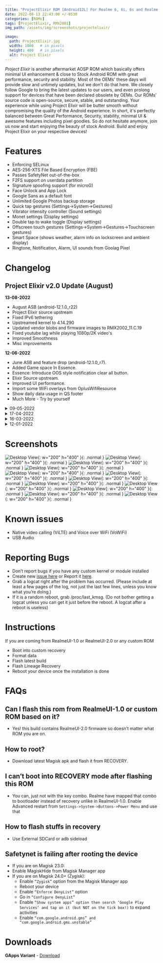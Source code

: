 ```yaml
---
title: "ProjectElixir ROM [Android12L] For Realme 6, 6i, 6s and Realme 7, Narzo 20 Pro, Narzo 30 4G (G90T Series) (RM6785) [OFFICIAL]"
date: 2022-08-13 22:43:00 +/-0530
categories: [ROMs]
tags: [ProjectElixir, RMX2001]
img_path: /assets/img/screenshots/projectelixir/

image:
  path: ProjectElixir.jpg
  width: 1000   # in pixels
  height: 400   # in pixels
  alt: Project Elixir
---
```


*Project Elixir* is another aftermarket AOSP ROM which basically offers minimal UI enhancement & close to Stock Android ROM with great performance, security and stability. Most of the OEMs' these days will provide slow and untimely updates, but we don't do that here. We closely follow Google to bring the latest updates to our users, and even prolong support for devices that have been declared obsolete by OEMs. Our ROMs' source code is open-source, secure, stable, and outstanding. Your experience while using Project Elixir will be butter smooth without compromising the quality of the Android experience. In short, it's perfectly balanced between Great Performance, Security, stability, minimal UI & awesome features including pixel goodies. So do not hesitate anymore, join us now and start enjoying the beauty of stock Android. Build and enjoy Project Elixir on your respective devices!

# Features

- Enforcing SELinux
- AES-256-XTS File Based Encryption (FBE)
- Passes SafetyNet out-of-the-box
- F2FS support on userdata partition
- Signature spoofing support (for microG)
- Face Unlock and App Lock
- Google Sans as a default font
- Unlimited Google Photos backup storage
- Quick tap gestures (Settings->System->Gestures)
- Vibrator intensity controller (Sound settings)
- Monet settings (Display settings)
- Double tap to wake toggle (Display settings)
- Offscreen touch gestures (Settings->System->Gestures->Touchscreen gestures)
- Smart Space (shows weather, alarm info on lockscreen and ambient display)
- Ringtone, Notification, Alarm, UI sounds from Goolag Pixel

# Changelog

## Project Elixir v2.0 Update (August)

**13-08-2022**

- August ASB (android-12.1.0_r22)
- Project Elixir source upstream
- Fixed IPv6 tethering
- Upstreamed kernel to 4.14.290
- Updated vendor blobs and firmware images to RMX2002_11.C.19
- Fixed youtube lag while playing 1080p/2K video's
- Improved Smoothness
- Misc improvements

**12-06-2022**

- June ASB and feature drop (android-12.1.0_r7).
- Added Game space In Essence.
- Essence: Introduce OOS style notification clear all button.
- Elixir Source upstream.
- Improved UI performance.
- Import some WiFi overlays from OplusWifiResource 
- Show daily data usage in QS footer
- Much More - Try by yourself

<details>
<summary>09-05-2022</summary>
<p><ul>
	<li> May ASB (android-12.1.0_r5)</li>
	<li> SELinux Enforcing</li>
	<li> Source upstream</li>
	<li> Fixed Auto brightness QS toggle</li>
	<li> Unlocked Google app weather widgets</li>
	<li> Improved haptics</li>
	<li> Improved UI performance</li>
	<li> Fixed lag on viewfinder in GCam</li>
	<li> power: Boost min CPU freq to 1618000,1419000 on interaction</li>
	<li> Drop redundant secure element service</li>
</ul></p>
</details>


<details>
<summary>17-04-2022</summary>
<p><ul>
<li> April ASB (android-12.1.0_r4)</li>
<li> Elixir source upstream</li>
<li> Added support for pickup gestures (Settings->Display->Lockscreen->Ambient Display)</li>
<li> Fixed IMS crash while sending SMS over some carriers</li>
<li> Based on Android-12L</li>
<li> Offline charging support</li>
<li> Include face unlock</li>
<li> SELinux Enforcing</li>
<li> Added charging ripple animation back</li>
<li> Unblocked vibration, alarm icon from collapsed status bar</li>
<li> Misc improvement</li>
<li> Added RealmeSettings</li>
</ul></p>
</details>


<details>
<summary>16-03-2022</summary>
<p><ul>
<li>February Security Patch</li>
<li>Passes SafetyNet out-of-the-box</li>
<li> Use GcamGo as default</li>
<li> Fixed screen flicker</li>
<li> Fixed charging info on lockscreen</li>
<li> Fixed native screen recorder</li>
<li> Fixed offline charging</li>
<li> Miscellaneous changes</li>
<li> Fixed DRM Widevine L1</li>
</ul></p>
</details>

<details>
<summary>12-01-2022</summary>
<p><ul>
<li>January ASB (android-12.0.0_r26)</li>
<li>Switched to RUI2 firmware</li>
<li>Passes SafetyNet out-of-the-box</li>
<li>Improved Gaming performance</li>
<li>Unlimited Google Photos storage</li>
<li>NFC works now</li>
<li>Added LiveDisplay (Display settings)</li>
<li>Fixed VOOC charging delay</li>
<li>Fixed minimum brightness</li>
<li>Upstreamed kernel to 4.14.261</li>
<li>Added F2FS support</li>
</ul></p>
</details>

# Screenshots 
  ![Desktop View](1.jpg){: w="200" h="400" }{: .normal }
  ![Desktop View](2.jpg){: w="200" h="400" }{: .normal }
  ![Desktop View](3.jpg){: w="200" h="400" }{: .normal }
  ![Desktop View](4.jpg){: w="200" h="400" }{: .normal }  
  ![Desktop View](5.jpg){: w="200" h="400" }{: .normal }
  ![Desktop View](6.jpg){: w="200" h="400" }{: .normal }
  ![Desktop View](7.jpg){: w="200" h="400" }{: .normal }
  ![Desktop View](8.jpg){: w="200" h="400" }{: .normal }
  ![Desktop View](9.jpg){: w="200" h="400" }{: .normal }
  ![Desktop View](10.jpg){: w="200" h="400" }{: .normal }
  ![Desktop View](11.jpg){: w="200" h="400" }{: .normal }
  ![Desktop View](13.jpg){: w="200" h="400" }{: .normal }


# Known issues

- Native video calling (ViLTE) and Voice over WiFi (VoWiFi)
- USB Audio

# Reporting Bugs

- Don’t report bugs if you have any custom kernel or module installed
- Create new [issue here](https://github.com/iamthecloverly/android_device_realme_RM6785) or Report it [here](https://t.me/SriBalajiHub).
- Grab a logcat right after the problem has occurred. (Please include at least a few pages of the log, not just the last few lines, unless you know what you’re doing.)
- If it is a random reboot, grab /proc/last_kmsg. (Do not bother getting a logcat unless you can get it just before the reboot. A logcat after a reboot is useless)


# Instructions

If you are coming from RealmeUI-1.0 or RealmeUI-2.0 or any custom ROM

- Boot into custom recovery
- Format data
- Flash latest build
- Flash Lineage Recovery
- Reboot your device once the installation is done

# FAQs

## Can I flash this rom from RealmeUI-1.0 or custom ROM based on it?
- Yes! this build contains RealmeUI-2.0 firmware so doesn’t matter what ROM you are on.

## How to root?
- Download latest Magisk apk and flash it from RECOVERY.

## I can’t boot into RECOVERY mode after flashing this ROM

- You can, just not with the key combo. Realme have mapped that combo to bootloader instead of recovery unlike in RealmeUI-1.0.
Enable Advanced restart from `Settings->System->Buttons->Power Menu` and use that

## How to flash stuffs in recovery
- Use External SDCard or adb sideload

## Safetynet is failing after rooting the device
- If you are on Magisk 23.0:
- Enable MagiskHide from Magisk Manager app
- If you are on Magisk 24.0+ (Zygisk):
    - Enable `“Zygisk”` option from the Magisk Manager app
    - Reboot your device
    - Enable `“Enforce DenyList”` option
    - Go in `“Configure DenyList”`
    - Enable `“Show system apps” option then search ‘Google Play Services’ and tap on it (but NOT on the tick box!)` to expand activities
    - Enable `“com.google.android.gms” and “com.google.android.gms.unstable”`

# Downloads
**GApps Variant** - [Download](https://projectelixiros.com/download) 